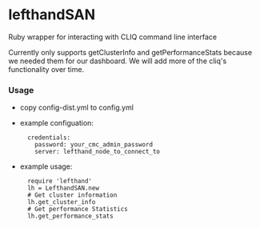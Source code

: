 lefthandSAN
===========

Ruby wrapper for interacting with CLIQ command line interface

Currently only supports getClusterInfo and getPerformanceStats because we needed them for our dashboard. We will add more of the cliq's functionality over time.

### Usage

* copy config-dist.yml to config.yml
* example configuation:

        credentials:
          password: your_cmc_admin_password
          server: lefthand_node_to_connect_to

* example usage:

        require 'lefthand'
        lh = LefthandSAN.new
        # Get cluster information
        lh.get_cluster_info
        # Get performance Statistics
        lh.get_performance_stats

